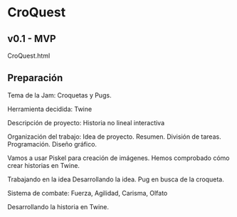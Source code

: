 # CroQuest

## v0.1 - MVP
CroQuest.html

## Preparación
Tema de la Jam: Croquetas y Pugs.

Herramienta decidida: Twine

Descripción de proyecto: Historia no lineal interactiva

Organización del trabajo: Idea de proyecto. Resumen. División de tareas. Programación. Diseño gráfico.

Vamos a usar Piskel para creación de imágenes. Hemos comprobado cómo crear historias en Twine.

Trabajando en la idea
Desarrollando la idea. Pug en busca de la croqueta.

Sistema de combate:
Fuerza, Agilidad, Carisma, Olfato

Desarrollando la historia en Twine.